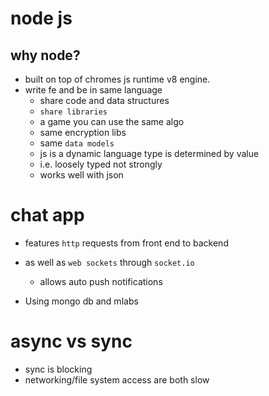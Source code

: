 # node js
## why node?
- built on top of chromes js runtime v8 engine. 
- write fe and be in same language
    - share code and data structures
    - `share libraries`
    - a game you can use the same algo
    - same encryption libs
    - same `data models` 
    - js is a dynamic language type is determined by value
    - i.e. loosely typed not strongly
    - works well with json

# chat app 

- features `http` requests from front end to backend
- as well as `web sockets` through `socket.io`
    - allows auto push notifications

- Using mongo db and mlabs 

# async vs sync

- sync is blocking
- networking/file system access are both slow 